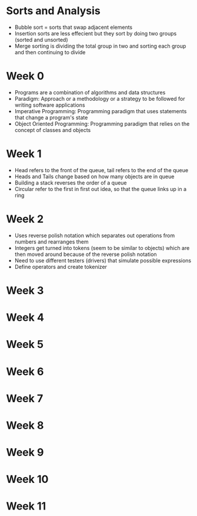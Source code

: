 # Sorts and Analysis 
* Bubble sort = sorts that swap adjacent elements 
* Insertion sorts are less effecient but they sort by doing two groups (sorted and unsorted)
* Merge sorting is dividing the total group in two and sorting each group and then continuing to divide 

# Week 0
* Programs are a combination of algorithms and data structures
* Paradigm: Approach or a methodology or a strategy to be followed for writing software applications
* Imperative Programming: Programming paradigm that uses statements that change a program's state
* Object Oriented Programming: Programming paradigm that relies on the concept of classes and objects

# Week 1

* Head refers to the front of the queue, tail refers to the end of the queue
* Heads and Tails change based on how many objects are in queue
* Building a stack reverses the order of a queue
* Circular refer to the first in first out idea, so that the queue links up in a ring

# Week 2
* Uses reverse polish notation which separates out operations from numbers and rearranges them
* Integers get turned into tokens (seem to be similar to objects) which are then moved around because of the reverse polish notation
* Need to use different testers (drivers) that simulate possible expressions 
* Define operators and create tokenizer

# Week 3
# Week 4
# Week 5
# Week 6
# Week 7
# Week 8
# Week 9
# Week 10
# Week 11
